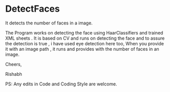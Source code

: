 # DetectFaces
It detects the number of faces in a image.

The Program works on detecting the face using HaarClassifiers and trained XML sheets .
It is based on CV and runs on detecting the face and to assure the detection is true , i have used eye detection here too, When you provide it with an image path , it runs and provides with the number of faces in an image.

Cheers,

Rishabh 

PS: Any edits in Code and Coding Style are welcome.
